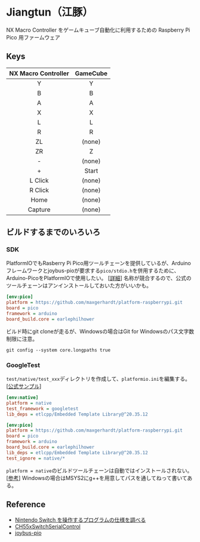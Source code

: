 # Jiangtun（江豚）

NX Macro Controller をゲームキューブ自動化に利用するための Raspberry Pi Pico 用ファームウェア

## Keys

| NX Macro Controller | GameCube |
| :-----------------: | :------: |
|          Y          |    Y     |
|          B          |    B     |
|          A          |    A     |
|          X          |    X     |
|          L          |    L     |
|          R          |    R     |
|         ZL          |  (none)  |
|         ZR          |    Z     |
|          -          |  (none)  |
|          +          |  Start   |
|       L Click       |  (none)  |
|       R Click       |  (none)  |
|        Home         |  (none)  |
|       Capture       |  (none)  |

## ビルドするまでのいろいろ

### SDK

PlatformIOでもRasberry Pi Pico用ツールチェーンを提供しているが、Arduinoフレームワークとjoybus-pioが要求する`pico/stdio.h`を併用するために、Arduino-PicoをPlatformIOで使用したい。 \[[詳細](https://arduino-pico.readthedocs.io/en/latest/platformio.html)\] 名称が競合するので、公式のツールチェーンはアンインストールしておいた方がいいかも。

```ini
[env:pico]
platform = https://github.com/maxgerhardt/platform-raspberrypi.git
board = pico
framework = arduino
board_build.core = earlephilhower
```

ビルド時にgit cloneが走るが、Windowsの場合はGit for Windowsのパス文字数制限に注意。

```
git config --system core.longpaths true
```

### GoogleTest

`test/native/test_xxx`ディレクトリを作成して、`platformio.ini`を編集する。 \[[公式サンプル](https://github.com/platformio/platformio-examples/tree/develop/unit-testing/googletest/test)\]

```ini
[env:native]
platform = native
test_framework = googletest
lib_deps = etlcpp/Embedded Template Library@^20.35.12

[env:pico]
platform = https://github.com/maxgerhardt/platform-raspberrypi.git
board = pico
framework = arduino
board_build.core = earlephilhower
lib_deps = etlcpp/Embedded Template Library@^20.35.12
test_ignore = native/*
```

`platform = native`のビルドツールチェーンは自動ではインストールされない。 \[[参考](https://docs.platformio.org/en/latest/platforms/native.html)\] Windowsの場合はMSYS2にg++を用意してパスを通してねって書いてある。

## Reference

- [Nintendo Switch を操作するプログラムの仕様を調べる](https://scrapbox.io/yatsuna827827-12010999/Nintendo_Switch%E3%82%92%E6%93%8D%E4%BD%9C%E3%81%99%E3%82%8B%E3%83%97%E3%83%AD%E3%82%B0%E3%83%A9%E3%83%A0%E3%81%AE%E4%BB%95%E6%A7%98%E3%82%92%E8%AA%BF%E3%81%B9%E3%82%8B)
- [CH55xSwitchSerialControl](https://github.com/608/CH55xSwitchSerialControl)
- [joybus-pio](https://github.com/mizuyoukanao/joybus-pio)
